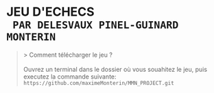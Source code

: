 **JEU D'ECHECS**\
``` PAR DELESVAUX PINEL-GUINARD MONTERIN```
==========================================

>\> Comment télécharger le jeu ?\
\
> Ouvrez un terminal dans le dossier où vous souahitez le jeu, puis executez la commande suivante:\
> `https://github.com/maximeMonterin/MMN_PROJECT.git`
